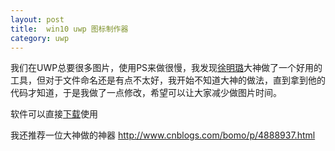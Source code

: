 ```yaml
---
layout: post
title:  win10 uwp 图标制作器 
category: uwp 
---
```


我们在UWP总要很多图片，使用PS来做很慢，我发现[徐明璐](http://blog.skydev.cc/)大神做了一个好用的工具，但对于文件命名还是有点不太好，我开始不知道大神的做法，直到拿到他的代码才知道，于是我做了一点修改，希望可以让大家减少做图片时间。


<!--more-->
<!-- csdn -->

软件可以直接[下载](http://download.csdn.net/detail/lindexi_gd/9718985)使用

我还推荐一位大神做的神器 http://www.cnblogs.com/bomo/p/4888937.html


 

